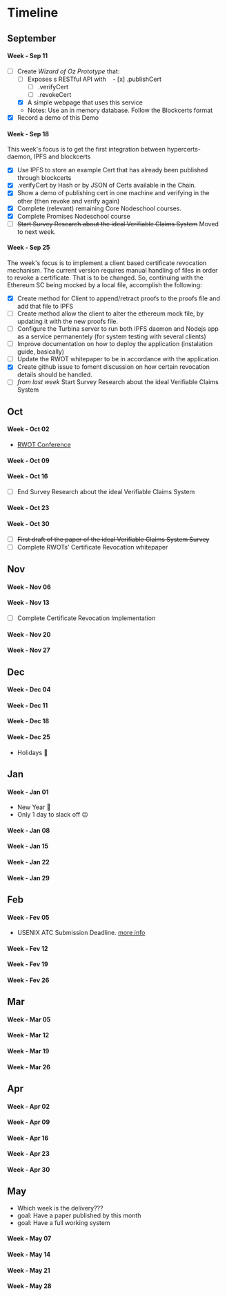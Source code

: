 # Timeline

## September

#### Week - Sep 11

- [ ] Create _Wizard of Oz Prototype_ that:
  - [ ] Exposes s RESTful API with
    - [x] .publishCert
    - [ ] .verifyCert 
    - [ ] .revokeCert
  - [x] A simple webpage that uses this service
  - Notes: Use an in memory database. Follow the Blockcerts format
- [x] Record a demo of this Demo

#### Week - Sep 18

This week's focus is to get the first integration between hypercerts-daemon, IPFS and blockcerts

- [x] Use IPFS to store an example Cert that has already been published through blockcerts
- [x] .verifyCert by Hash or by JSON of Certs available in the Chain.
- [x] Show a demo of publishing cert in one machine and verifying in the other (then revoke and verify again)
- [x] Complete (relevant) remaining Core Nodeschool courses.
- [x] Complete Promises Nodeschool course
- [ ] ~~Start Survey Research about the ideal Verifiable Claims System~~ Moved to next week.

#### Week - Sep 25
The week's focus is to implement a client based certificate revocation mechanism. The current version requires manual handling of files in order to revoke a certificate. That is to be changed. So, continuing with the Ethereum SC being mocked by a local file, accomplish the following:
- [x] Create method for Client to append/retract proofs to the proofs file and add that file to IPFS
- [ ] Create method allow the client to alter the ethereum mock file, by updating it with the new proofs file.
- [ ] Configure the Turbina server to run both IPFS daemon and Nodejs app as a service permanentely (for system testing with several clients)
- [ ] Improve documentation on how to deploy the application (instalation guide, basically)
- [ ] Update the RWOT whitepaper to be in accordance with the application.
- [x] Create github issue to foment discussion on how certain revocation details should be handled.
- [ ] _from last week_ Start Survey Research about the ideal Verifiable Claims System

## Oct

#### Week - Oct 02

- [RWOT Conference](https://www.eventbrite.com/e/rebootingweboftrust-design-workshop-v-fall-2017-in-boston-area-usa-tickets-34984665075)

#### Week - Oct 09
#### Week - Oct 16

- [ ] End Survey Research about the ideal Verifiable Claims System

#### Week - Oct 23
#### Week - Oct 30

- [ ] ~~First draft of the paper of the ideal Verifiable Claims System Survey~~
- [ ] Complete RWOTs' Certificate Revocation whitepaper

## Nov

#### Week - Nov 06
#### Week - Nov 13
- [ ] Complete Certificate Revocation Implementation
#### Week - Nov 20
#### Week - Nov 27

## Dec

#### Week - Dec 04
#### Week - Dec 11
#### Week - Dec 18

#### Week - Dec 25

- Holidays 🎄

## Jan

#### Week - Jan 01

- New Year 🍾
- Only 1 day to slack off 😉

#### Week - Jan 08
#### Week - Jan 15
#### Week - Jan 22
#### Week - Jan 29

## Feb

#### Week - Fev 05
- USENIX ATC Submission Deadline. [more info](https://www.usenix.org/conference/atc17/call-for-papers)
#### Week - Fev 12
#### Week - Fev 19
#### Week - Fev 26


## Mar

#### Week - Mar 05
#### Week - Mar 12
#### Week - Mar 19
#### Week - Mar 26

## Apr

#### Week - Apr 02
#### Week - Apr 09
#### Week - Apr 16
#### Week - Apr 23
#### Week - Apr 30

## May

- Which week is the delivery???
- goal: Have a paper published by this month
- goal: Have a full working system


#### Week - May 07
#### Week - May 14
#### Week - May 21
#### Week - May 28



